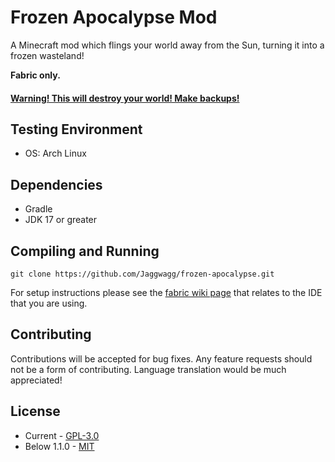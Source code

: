 # Frozen Apocalypse Mod

A Minecraft mod which flings your world away from the Sun, turning it into a frozen wasteland!

**Fabric only.**

#### <u>Warning! This will destroy your world! Make backups!</u>

## Testing Environment
* OS: Arch Linux

## Dependencies
* Gradle
* JDK 17 or greater

## Compiling and Running
```shell
git clone https://github.com/Jaggwagg/frozen-apocalypse.git
```

For setup instructions please see the [fabric wiki page](https://fabricmc.net/wiki/tutorial:setup) that relates to the IDE that you are using.

## Contributing
Contributions will be accepted for bug fixes. Any feature requests should not be a form of contributing.
Language translation would be much appreciated!

## License
* Current - [GPL-3.0](https://choosealicense.com/licenses/gpl-3.0/)
* Below 1.1.0 - [MIT](https://choosealicense.com/licenses/mit/)
